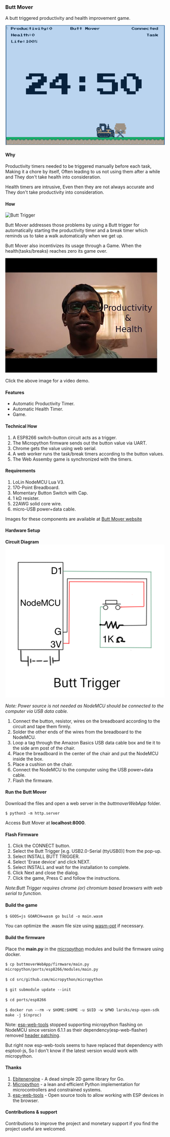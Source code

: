 ### Butt Mover
A butt triggered productivity and health improvement game.

![Butt Mover Screen capture](./images/buttmover_optimized.gif)

#### Why
Productivity timers needed to be triggered manually before each task, Making it a chore by itself, Often leading to us not using them after a while and They don't take health into consideration.

Health timers are intrusive, Even then they are not always accurate and They don't take productivity into consideration.

#### How
![Butt Trigger](images/butt_trigger_setup.jpg)

Butt Mover addresses those problems by using a Butt trigger for automatically starting the productivity timer and a break timer which reminds us to take a walk automatically when we get up.

Butt Mover also incentivizes its usage through a Game. When the health(tasks/breaks) reaches zero its game over.

[![Butt Mover Demo](images/buttmover_yt_thumbnail.jpg)](https://www.youtube.com/watch?v=N11jKdnn1Y4)

Click the above image for a video demo.

#### Features
* Automatic Productivity Timer.
* Automatic Health Timer.
* Game.

#### Technical How
1. A ESP8266 switch-button circuit acts as a trigger.
2. The Micropython firmware sends out the button value via UART.
3. Chrome gets the value using web serial.
4. A web worker runs the task/break timers according to the button values.
5. The Web Assemby game is synchronized with the timers.

#### Requirements
1. LoLin NodeMCU Lua V3.
2. 170-Point Breadboard.
3. Momentary Button Switch with Cap.
4. 1 kΩ resister.
5. 22AWG solid core wire.
6. micro-USB power+data cable.

Images for these components are available at [Butt Mover website](https://buttmover.com/#butttrigger)

#### Hardware Setup
**Circuit Diagram**
![Circuit Diagram](images/Circuit.png)

*Note: Power source is not needed as NodeMCU should be connected to the computer via USB data cable.*

1. Connect the button, resistor, wires on the breadboard according to the circuit and tape them firmly.
2. Solder the other ends of the wires from the breadboard to the NodeMCU.
3. Loop a tag through the Amazon Basics USB data cable box and tie it to the side arm post of the chair.
4. Place the breadboard in the center of the chair and put the NodeMCU inside the box.
5. Place a cushion on the chair.
6. Connect the NodeMCU to the computer using the USB power+data cable.  
7. Flash the firmware.

#### Run the Butt Mover
Download the files and open a web server in the *buttmoverWebApp* folder.

```
$ python3 -m http.server
```

Access Butt Mover at **localhost:8000**.

#### Flash Firmware
1. Click the CONNECT button.
2. Select the Butt Trigger [e.g. USB2.0-Serial (ttyUSB0)] from the pop-up.
3. Select INSTALL BUTT TRIGGER.
4. Select 'Erase device' and click NEXT.
5. Select INSTALL and wait for the installation to complete.
6. Click Next and close the dialog.
7. Click the game, Press C and follow the instructions.

*Note:Butt Trigger requires chrome (or) chromium based browsers with web serial to function.*

#### Build the game
```
$ GOOS=js GOARCH=wasm go build -o main.wasm
```

You can optimize the .wasm file size using [wasm-opt](https://rustwasm.github.io/book/reference/code-size.html#use-the-wasm-opt-tool) if necessary.

#### Build the firmware
Place the **main.py** in the [micropython](https://github.com/micropython/micropython) modules and build the firmware using docker.

```
$ cp buttmoverWebApp/firmware/main.py micropython/ports/esp8266/modules/main.py

$ cd src/github.com/micropython/micropython

$ git submodule update --init

$ cd ports/esp8266

$ docker run --rm -v $HOME:$HOME -u $UID -w $PWD larsks/esp-open-sdk make -j $(nproc)
```
Note:
[esp-web-tools](https://github.com/esphome/esp-web-tools) stopped supporting micropython flashing on NodeMCU since version 6.1.1 as their dependency(esp-web-flasher) removed [header patching](https://github.com/NabuCasa/esp-web-flasher/issues/103).

But right now esp-web-tools seems to have replaced that dependency with esptool-js, So I don't know if the latest version would work with micropython.

#### Thanks
1. [Ebitenengine](https://github.com/hajimehoshi/ebiten) - A dead simple 2D game library for Go.
2. [Micropython](https://github.com/micropython/micropython) - a lean and efficient Python implementation for microcontrollers and constrained systems.
3. [esp-web-tools](https://github.com/esphome/esp-web-tools) - Open source tools to allow working with ESP devices in the browser.

#### Contributions & support
Contributions to improve the project and monetary support if you find the project useful are welcomed.